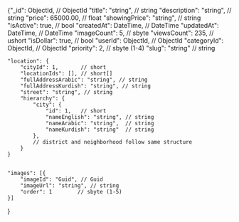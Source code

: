 {"_id": ObjectId,       // ObjectId
"title": "string",     // string
"description": "string", // string
"price": 65000.00,     // float
"showingPrice": "string", // string
"isActive": true,      // bool
"createdAt": DateTime, // DateTime
"updatedAt": DateTime, // DateTime
"imageCount": 5,       // sbyte
"viewsCount": 235,     // ushort
"isDollar": true,      // bool
"userId": ObjectId,    // ObjectId
"categoryId": ObjectId, // ObjectId
"priority": 2,         // sbyte (1-4)
"slug": "string"       // string


    "location": {
        "cityId": 1,       // short
        "locationIds": [], // short[]
        "fullAddressArabic": "string", // string
        "fullAddressKurdish": "string", // string
        "street": "string", // string
        "hierarchy": {
            "city": {
                "id": 1,   // short
                "nameEnglish": "string", // string
                "nameArabic": "string",  // string
                "nameKurdish": "string"  // string
            },
            // district and neighborhood follow same structure
        }
    }


    "images": [{
        "imageId": "Guid", // Guid
        "imageUrl": "string", // string
        "order": 1        // sbyte (1-5)
    }]

}
